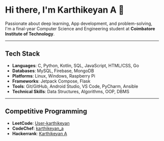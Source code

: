 # Hi there, I'm Karthikeyan A 👋

Passionate about deep learning, App development, and problem-solving, I'm a final-year Computer Science and Engineering student at **Coimbatore Institute of Technology**.

---

## Tech Stack
- **Languages**: C, Python, Kotlin, SQL, JavaScript, HTML/CSS, Go
- **Databases**: MySQL, Firebase, MongoDB
- **Platforms**: Linux, Windows, Raspberry Pi
- **Frameworks**: Jetpack Compose, Flask
- **Tools**: Git/GitHub, Android Studio, VS Code, PyCharm, Ansible
- **Technical Skills**: Data Structures, Algorithms, OOP, DBMS
---

## Competitive Programming
- **LeetCode**: [User-karthikeyan](https://leetcode.com/u/User-karthikeyan/)
- **CodeChef**: [karthikeyan_a](https://www.codechef.com/users/karthikeyan_a)
- **Hackerrank**: [Karthikeyan A](https://www.hackerrank.com/profile/2105028_karthi)

